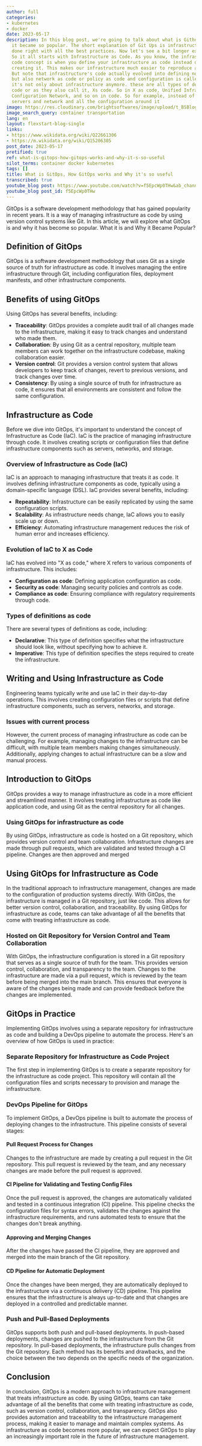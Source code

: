 ```yaml
---
author: full
categories:
- kubernetes
- docker
date: 2023-05-17
description: In this blog post, we're going to talk about what is Githubs and why
  it became so popular. The short explanation of Git Ups is infrastructure is code
  done right with all the best practices. Now let's see a bit longer explanation.
  So it all starts with Infrastructure as Code. As you know, the infrastructure's
  code concept is when you define your infrastructure as code instead of manually
  creating it. This makes our infrastructure much easier to reproduce and replicate.
  But note that infrastructure's code actually evolved into defining not only infrastructure,
  but also network as code or policy as code and configuration is called, etc. So
  it's not only about infrastructure anymore. these are all types of definitions as
  code or as they also call it, Xs code. So in X as code, Unified Infrastructure and
  Configuration Network, and so on in code. So for example, instead of manually creating
  servers and network and all the configuration around it
image: https://res.cloudinary.com/brightsoftwares/image/upload/t_BSBlogImage/v1655551308/pexels-realtoughcandycom-11035539_r6emqe.jpg
image_search_query: container transportation
lang: en
layout: flexstart-blog-single
links:
- https://www.wikidata.org/wiki/Q22661306
- https://m.wikidata.org/wiki/Q15206305
post_date: 2023-05-17
pretified: true
ref: what-is-gitops-how-gitops-works-and-why-it-s-so-useful
silot_terms: container docker kubernetes
tags: []
title: What is GitOps, How GitOps works and Why it's so useful
transcribed: true
youtube_blog post: https://www.youtube.com/watch?v=f5EpcWp0THw&ab_channel=TechWorldwithNana
youtube_blog post_id: f5EpcWp0THw
---
```


GitOps is a software development methodology that has gained popularity in recent years. It is a way of managing infrastructure as code by using version control systems like Git. In this article, we will explore what GitOps is and why it has become so popular. What it is and Why it Became Popular?

## Definition of GitOps

GitOps is a software development methodology that uses Git as a single source of truth for infrastructure as code. It involves managing the entire infrastructure through Git, including configuration files, deployment manifests, and other infrastructure components.

## Benefits of using GitOps

Using GitOps has several benefits, including:

-   **Traceability**: GitOps provides a complete audit trail of all changes made to the infrastructure, making it easy to track changes and understand who made them.
-   **Collaboration**: By using Git as a central repository, multiple team members can work together on the infrastructure codebase, making collaboration easier.
-   **Version control**: Git provides a version control system that allows developers to keep track of changes, revert to previous versions, and track changes over time.
-   **Consistency**: By using a single source of truth for infrastructure as code, it ensures that all environments are consistent and follow the same configuration.

## Infrastructure as Code

Before we dive into GitOps, it's important to understand the concept of Infrastructure as Code (IaC). IaC is the practice of managing infrastructure through code. It involves creating scripts or configuration files that define infrastructure components such as servers, networks, and storage.

### Overview of Infrastructure as Code (IaC)

IaC is an approach to managing infrastructure that treats it as code. It involves defining infrastructure components as code, typically using a domain-specific language (DSL). IaC provides several benefits, including:

-   **Repeatability**: Infrastructure can be easily replicated by using the same configuration scripts.
-   **Scalability**: As infrastructure needs change, IaC allows you to easily scale up or down.
-   **Efficiency**: Automating infrastructure management reduces the risk of human error and increases efficiency.

### Evolution of IaC to X as Code

IaC has evolved into "X as code," where X refers to various components of infrastructure. This includes:

-   **Configuration as code**: Defining application configuration as code.
-   **Security as code**: Managing security policies and controls as code.
-   **Compliance as code**: Ensuring compliance with regulatory requirements through code.

### Types of definitions as code

There are several types of definitions as code, including:

-   **Declarative**: This type of definition specifies what the infrastructure should look like, without specifying how to achieve it.
-   **Imperative**: This type of definition specifies the steps required to create the infrastructure.

## Writing and Using Infrastructure as Code

Engineering teams typically write and use IaC in their day-to-day operations. This involves creating configuration files or scripts that define infrastructure components, such as servers, networks, and storage.

### Issues with current process

However, the current process of managing infrastructure as code can be challenging. For example, managing changes to the infrastructure can be difficult, with multiple team members making changes simultaneously. Additionally, applying changes to actual infrastructure can be a slow and manual process.

## Introduction to GitOps

GitOps provides a way to manage infrastructure as code in a more efficient and streamlined manner. It involves treating infrastructure as code like application code, and using Git as the central repository for all changes.

### Using GitOps for infrastructure as code

By using GitOps, infrastructure as code is hosted on a Git repository, which provides version control and team collaboration. Infrastructure changes are made through pull requests, which are validated and tested through a CI pipeline. Changes are then approved and merged


## Using GitOps for Infrastructure as Code

In the traditional approach to infrastructure management, changes are made to the configuration of production systems directly. With GitOps, the infrastructure is managed in a Git repository, just like code. This allows for better version control, collaboration, and traceability. By using GitOps for infrastructure as code, teams can take advantage of all the benefits that come with treating infrastructure as code.

### Hosted on Git Repository for Version Control and Team Collaboration

With GitOps, the infrastructure configuration is stored in a Git repository that serves as a single source of truth for the team. This provides version control, collaboration, and transparency to the team. Changes to the infrastructure are made via a pull request, which is reviewed by the team before being merged into the main branch. This ensures that everyone is aware of the changes being made and can provide feedback before the changes are implemented.

## GitOps in Practice

Implementing GitOps involves using a separate repository for infrastructure as code and building a DevOps pipeline to automate the process. Here's an overview of how GitOps is used in practice:

### Separate Repository for Infrastructure as Code Project

The first step in implementing GitOps is to create a separate repository for the infrastructure as code project. This repository will contain all the configuration files and scripts necessary to provision and manage the infrastructure.

### DevOps Pipeline for GitOps

To implement GitOps, a DevOps pipeline is built to automate the process of deploying changes to the infrastructure. This pipeline consists of several stages:

#### Pull Request Process for Changes

Changes to the infrastructure are made by creating a pull request in the Git repository. This pull request is reviewed by the team, and any necessary changes are made before the pull request is approved.

#### CI Pipeline for Validating and Testing Config Files

Once the pull request is approved, the changes are automatically validated and tested in a continuous integration (CI) pipeline. This pipeline checks the configuration files for syntax errors, validates the changes against the infrastructure requirements, and runs automated tests to ensure that the changes don't break anything.

#### Approving and Merging Changes

After the changes have passed the CI pipeline, they are approved and merged into the main branch of the Git repository.

#### CD Pipeline for Automatic Deployment

Once the changes have been merged, they are automatically deployed to the infrastructure via a continuous delivery (CD) pipeline. This pipeline ensures that the infrastructure is always up-to-date and that changes are deployed in a controlled and predictable manner.

### Push and Pull-Based Deployments

GitOps supports both push and pull-based deployments. In push-based deployments, changes are pushed to the infrastructure from the Git repository. In pull-based deployments, the infrastructure pulls changes from the Git repository. Each method has its benefits and drawbacks, and the choice between the two depends on the specific needs of the organization.

## Conclusion

In conclusion, GitOps is a modern approach to infrastructure management that treats infrastructure as code. By using GitOps, teams can take advantage of all the benefits that come with treating infrastructure as code, such as version control, collaboration, and transparency. GitOps also provides automation and traceability to the infrastructure management process, making it easier to manage and maintain complex systems. As infrastructure as code becomes more popular, we can expect GitOps to play an increasingly important role in the future of infrastructure management.